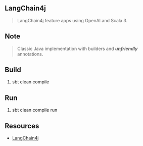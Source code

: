 LangChain4j
-----------
>LangChain4j feature apps using OpenAI and Scala 3.

Note
----
>Classic Java implementation with builders and ***unfriendly*** annotations.

Build
-----
1. sbt clean compile

Run
---
1. sbt clean compile run

Resources
---------
* [LangChain4j](https://docs.langchain4j.dev/intro)